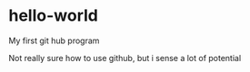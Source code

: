 # hello-world
My first git hub program

Not really sure how to use github, but i sense a lot of potential
